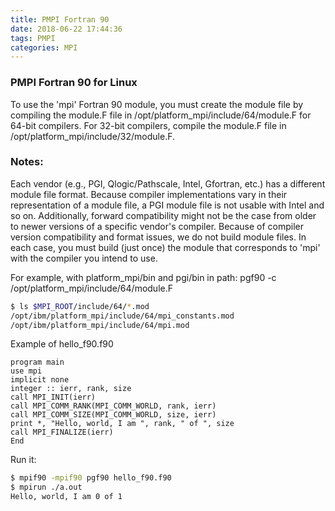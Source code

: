 ```yaml
---
title: PMPI Fortran 90
date: 2018-06-22 17:44:36
tags: PMPI
categories: MPI
---
```


### PMPI Fortran 90 for Linux

To use the 'mpi' Fortran 90 module, you must create the module file by compiling the module.F file in /opt/platform_mpi/include/64/module.F for 64-bit compilers. For 32-bit compilers, compile the module.F file in /opt/platform_mpi/include/32/module.F.
<!--more-->
### Notes:

Each vendor (e.g., PGI, Qlogic/Pathscale, Intel, Gfortran, etc.) has a different module file format. Because compiler implementations vary in their representation of a module file, a PGI module file is not usable with Intel and so on. Additionally, forward compatibility might not be the case from older to newer versions of a specific vendor's compiler. Because of compiler version compatibility and format issues, we do not build module files. In each case, you must build (just once) the module that corresponds to 'mpi' with the compiler you intend to use.

For example, with platform_mpi/bin and pgi/bin in path:
pgf90 -c /opt/platform_mpi/include/64/module.F

```bash
$ ls $MPI_ROOT/include/64/*.mod
/opt/ibm/platform_mpi/include/64/mpi_constants.mod
/opt/ibm/platform_mpi/include/64/mpi.mod
```
Example of hello_f90.f90

```
program main
use mpi
implicit none
integer :: ierr, rank, size
call MPI_INIT(ierr)
call MPI_COMM_RANK(MPI_COMM_WORLD, rank, ierr)
call MPI_COMM_SIZE(MPI_COMM_WORLD, size, ierr)
print *, "Hello, world, I am ", rank, " of ", size
call MPI_FINALIZE(ierr)
End
```

Run it:

```bash
$ mpif90 -mpif90 pgf90 hello_f90.f90
$ mpirun ./a.out
Hello, world, I am 0 of 1
```
